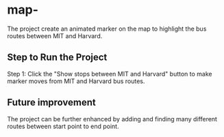 # map-

The project create an animated marker on the map to highlight the bus routes between MIT and Harvard.

## Step to Run the Project

Step 1: Click the "Show stops between MIT and Harvard" button to make marker moves from 
MIT and Harvard bus routes.
         
## Future improvement

The project can be further enhanced by adding and finding many different routes between start point 
to end point.
